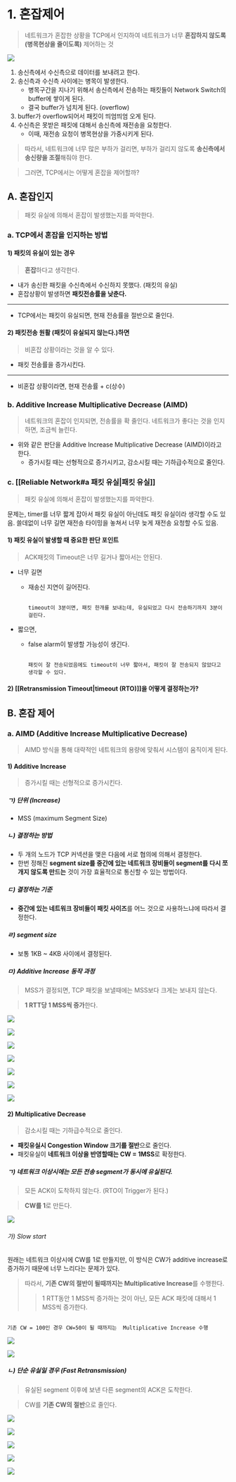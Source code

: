 # 1. 혼잡제어

> 네트워크가 혼잡한 상황을 TCP에서 인지하여 네트워크가 너무 **혼잡하지 않도록(병목현상을 줄이도록)** 제어하는 것

![](/bin/Network_image/network_6_1.png)

1. 송신측에서 수신측으로 데이터를 보내려고 한다.
2. 송신측과 수신측 사이에는 병목이 발생한다.
	- 병목구간을 지나기 위해서 송신측에서 전송하는 패킷들이 Network Switch의 buffer에 쌓이게 된다.
	- 결국 buffer가 넘치게 된다. (overflow)
3. buffer가 overflow되어서 패킷이 띄엄띄엄 오게 된다.
4. 수신측은 못받은 패킷에 대해서 송신측에 재전송을 요청한다.
	- 이때, 재전송 요청이 병목현상을 가중시키게 된다.

> 따라서, 네트워크에 너무 많은 부하가 걸리면, 부하가 걸리지 않도록 **송신측에서 송신량을 조절**해줘야 한다.

> 그러면, TCP에서는 어떻게 혼잡을 제어할까?

## A. 혼잡인지

> 패킷 유실에 의해서 혼잡이 발생했는지를 파악한다.

### a. TCP에서 혼잡을 인지하는 방법

#### 1) **패킷의 유실**이 있는 경우

> **혼잡**하다고 생각한다.

- 내가 송신한 패킷을 수신측에서 수신하지 못했다. (패킷의 유실)
- 혼잡상황이 발생하면 **패킷전송률을 낮춘다.**

---

- TCP에서는 패킷이 유실되면, 현재 전송률을 절반으로 줄인다.


#### 2) 패킷전송 원활 (**패킷이 유실되지 않는**다.)하면

> 비혼잡 상황이라는 것을 알 수 있다.
	
- 패킷 전송률을 증가시킨다.

---

- 비혼잡 상황이라면, 현재 전송률 + c(상수)

### b. Additive Increase Multiplicative Decrease (AIMD)

> 네트워크의 혼잡이 인지되면, 전송률을 확 줄인다.
> 네트워크가 좋다는 것을 인지하면, 조금씩 늘린다.

- 위와 같은 판단을 Additive Increase Multiplicative Decrease (AIMD)이라고 한다.
	- 증가시킬 때는 선형적으로 증가시키고, 감소시킬 때는 기하급수적으로 줄인다.

### c. [[Reliable Network#a 패킷 유실|패킷 유실]]

> 패킷 유실에 의해서 혼잡이 발생했는지를 파악한다.

문제는, timer를 너무 짧게 잡아서 패킷 유실이 아닌데도 패킷 유실이라 생각할 수도 있음. 쓸데없이 너무 길면 재전송 타이밍을 놓쳐서 너무 늦게 재전송 요청할 수도 있음.

#### 1) 패킷 유실이 발생할 때 중요한 판단 포인트

> ACK패킷의 Timeout은 너무 길거나 짧아서는 안된다.

- 너무 길면
	- 재송신 지연이 길어진다.

		```ad-example

		timeout이 3분이면, 패킷 한개를 보내는데, 유실되었고 다시 전송하기까지 3분이 걸린다.

		```

- 짧으면,
	- false alarm이 발생할 가능성이 생긴다.

		```ad-example

		패킷이 잘 전송되었음에도 timeout이 너무 짧아서, 패킷이 잘 전송되지 않았다고 생각할 수 있다.

		```

#### 2) [[Retransmission Timeout|timeout (RTO)]]을 어떻게 결정하는가?

## B. 혼잡 제어

### a. AIMD (Additive Increase Multiplicative Decrease)

> AIMD 방식을 통해 대략적인 네트워크의 용량에 맞춰서 시스템이 움직이게 된다.

#### 1) Additive Increase

> 증가시킬 때는 선형적으로 증가시킨다.

##### ㄱ) 단위 (Increase)

- MSS (maximum Segment Size)

##### ㄴ) 결정하는 방법

- 두 개의 노드가 TCP 커넥션을 맺은 다음에 서로 협의에 의해서 결정한다.
- 한번 정해진 **segment size를 중간에 있는 네트워크 장비들이 segment를 다시 쪼개지 않도록 만드는** 것이 가장 효율적으로 통신할 수 있는 방법이다.
	
##### ㄷ) 결정하는 기준

- **중간에 있는 네트워크 장비들이 패킷 사이즈**를 어느 것으로 사용하느냐에 따라서 결정한다.

##### ㄹ) segment size

- 보통 1KB ~ 4KB 사이에서 결정된다.

##### ㅁ) Additive Increase 동작 과정

> MSS가 결정되면, TCP 패킷을 보낼때에는 MSS보다 크게는 보내지 않는다.

> **1 RTT당 1 MSS씩 증가**한다.

![](/bin/Network_image/network_6_5.png)

![](/bin/Network_image/network_6_6.png)

![](/bin/Network_image/network_6_7.png)

![](/bin/Network_image/network_6_8.png)

![](/bin/Network_image/network_6_9.png)

![](/bin/Network_image/network_6_10.png)

![](/bin/Network_image/network_6_11.png)

#### 2) Multiplicative Decrease

> 감소시킬 때는 기하급수적으로 줄인다.

- **패킷유실시 Congestion Window 크기를 절반**으로 줄인다.
- 패킷유실이 **네트워크 이상을 반영할때는 CW = 1MSS**로 확정한다.

##### ㄱ) 네트워크 이상시에는 모든 전송 segment가 동시에 유실된다.

> 모든 ACK이 도착하지 않는다. (RTO이 Trigger가 된다.)

> **CW를 1**로 만든다.

![](/bin/Network_image/network_6_12.png)

###### 가) Slow start

원래는 네트워크 이상시에 CW를 1로 만들지만, 이 방식은 CW가 additive increase로 증가하기 때문에 너무 느리다는 문제가 있다.

> 따라서, **기존 CW의 절반이 될때까지는 Multiplicative Increase**를 수행한다.
> > 1 RTT동안 1 MSS씩 증가하는 것이 아닌, 모든 ACK 패킷에 대해서 1 MSS씩 증가한다.

```ad-example

기존 CW = 100인 경우 CW=50이 될 때까지는  Multiplicative Increase 수행

```

![](/bin/Network_image/network_6_13.png)

![](/bin/Network_image/network_6_14.png)


##### ㄴ) 단순 유실일 경우 (Fast Retransmission)

> 유실된 segment 이후에 보낸 다른 segment의 ACK은 도착한다.

> CW를 **기존 CW의 절반**으로 줄인다.

![](/bin/Network_image/network_6_15.png)

![](/bin/Network_image/network_6_16.png)

![](/bin/Network_image/network_6_17.png)

![](/bin/Network_image/network_6_18.png)

![](/bin/Network_image/network_6_19.png)
